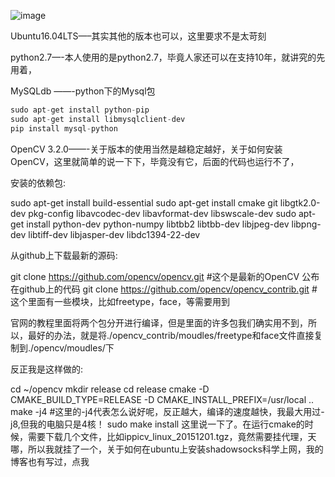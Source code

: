 ![image](https://github.com/0x024/FRT/blob/master/data/temp/Selection_002.png)


Ubuntu16.04LTS—–其实其他的版本也可以，这里要求不是太苛刻

python2.7—-本人使用的是python2.7，毕竟人家还可以在支持10年，就讲究的先用着，

MySQLdb ——-python下的Mysql包
```java  
sudo apt-get install python-pip
sudo apt-get install libmysqlclient-dev
pip install mysql-python
```
OpenCV 3.2.0——-关于版本的使用当然是越稳定越好，关于如何安装OpenCV，这里就简单的说一下下，毕竟没有它，后面的代码也运行不了，

安装的依赖包:

sudo apt-get install build-essential
sudo apt-get install cmake git libgtk2.0-dev pkg-config libavcodec-dev libavformat-dev libswscale-dev
sudo apt-get install python-dev python-numpy libtbb2 libtbb-dev libjpeg-dev libpng-dev libtiff-dev libjasper-dev libdc1394-22-dev

从github上下载最新的源码:

git clone https://github.com/opencv/opencv.git       #这个是最新的OpenCV 公布在github上的代码
git clone https://github.com/opencv/opencv_contrib.git #这个里面有一些模块，比如freetype，face，等需要用到

官网的教程里面将两个包分开进行编译，但是里面的许多包我们确实用不到，所以，最好的办法，就是将./opencv_contrib/moudles/freetype和face文件直接复制到./opencv/moudles/下

反正我是这样做的:

cd ~/opencv
mkdir release
cd release
cmake -D CMAKE_BUILD_TYPE=RELEASE -D CMAKE_INSTALL_PREFIX=/usr/local ..
make -j4  #这里的-j4代表怎么说好呢，反正越大，编译的速度越快，我最大用过-j8,但我的电脑只是4核！
sudo make install
这里说一下了。在运行cmake的时候，需要下载几个文件，比如ippicv_linux_20151201.tgz，竟然需要挂代理，天哪，所以我就挂了一个，关于如何在ubuntu上安装shadowsocks科学上网，我的博客也有写过，点我
